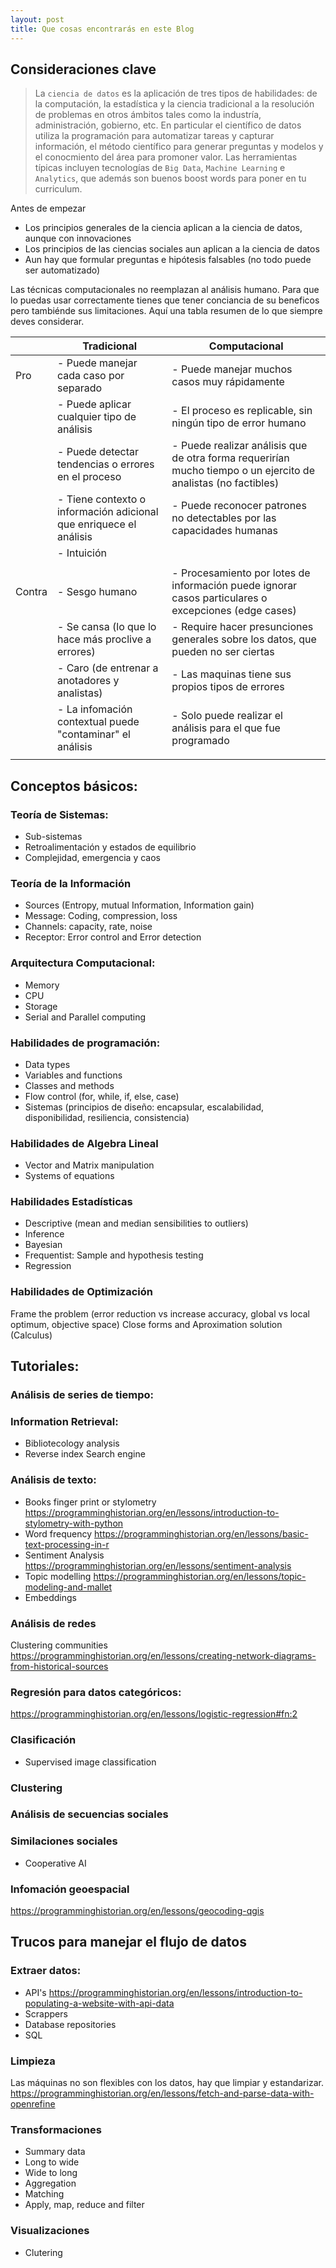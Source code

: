 ```yaml
---
layout: post
title: Que cosas encontrarás en este Blog
---
```


## Consideraciones clave

> La ```ciencia de datos``` es la aplicación de tres tipos de habilidades:
de la computación, la estadística y la ciencia tradicional a la resolución de problemas en otros ámbitos tales como la industría, administración, gobierno, etc. En particular el científico de datos utiliza la programación para automatizar tareas y capturar información, el método científico para generar preguntas y modelos y el conocmiento del área para promoner valor. Las herramientas típicas incluyen tecnologías de ```Big Data```, ```Machine Learning``` e ```Analytics```, que además son buenos boost words para poner en tu curriculum.

Antes de empezar  

- Los principios generales de la ciencia aplican a la ciencia de datos, aunque con innovaciones
- Los principios de las ciencias sociales aun aplican a la ciencia de datos
- Aun hay que formular preguntas e hipótesis falsables (no todo puede ser automatizado)


Las técnicas computacionales no reemplazan al análisis humano. Para que lo puedas usar correctamente tienes que tener conciancia de su beneficos pero tambiénde sus limitaciones. Aquí una tabla resumen de lo que siempre deves considerar.

|   |  Tradicional |   Computacional |
|   ----    |   ----|   ----    |
| Pro | - Puede manejar cada caso por separado | - Puede manejar muchos casos  muy rápidamente |
|   | - Puede aplicar cualquier tipo de análisis   |   - El proceso es replicable, sin ningún tipo de error humano |
|   | - Puede detectar tendencias o errores en el proceso  |  - Puede realizar análisis que de otra forma requerirían mucho tiempo o un ejercito de analistas (no factibles) |
|   | - Tiene contexto o información adicional que enriquece el análisis  | - Puede reconocer patrones no detectables por las capacidades humanas |
|   | - Intuición|  | - Preciso (Aunque no necesariamente certero) |
|   |   |   |
|  Contra |   - Sesgo humano | - Procesamiento por lotes de información puede ignorar casos particulares o excepciones (edge cases) | 
|   | - Se cansa (lo que lo hace más proclive a errores) |  - Require hacer presunciones generales sobre los datos, que pueden no ser ciertas |
|   | - Caro (de entrenar a anotadores y analistas) | - Las maquinas tiene sus propios tipos de errores  | - Aun pued haber sesgo humano al momeno de seleccionar los datos o durante el proceso (relacionadoa las presunciones) |
|   | - La infomación contextual puede "contaminar" el análisis|  - Solo puede realizar el análisis para el que fue programado |
|   |   |   | 

## Conceptos básicos:

### Teoría de Sistemas:
- Sub-sistemas
- Retroalimentación y estados de equilibrio
- Complejidad, emergencia y caos
 

### Teoría de la Información
- Sources (Entropy, mutual Information, Information gain)
- Message: Coding, compression, loss
- Channels: capacity, rate, noise
- Receptor: Error control and Error detection
 

### Arquitectura Computacional:
- Memory
- CPU
- Storage
- Serial and Parallel computing
 

### Habilidades de programación:
- Data types
- Variables and functions
- Classes and methods
- Flow control (for, while, if, else, case)
- Sistemas (principios de diseño: encapsular, escalabilidad, disponibilidad, resiliencia, consistencia)
 

### Habilidades de Algebra Lineal
- Vector and Matrix manipulation
- Systems of equations

### Habilidades Estadísticas
- Descriptive (mean and median sensibilities to outliers)
- Inference
- Bayesian
- Frequentist: Sample and hypothesis testing
- Regression
 
### Habilidades de Optimización
Frame the problem (error reduction vs increase accuracy, global vs local optimum, objective space)
Close forms and Aproximation solution (Calculus)

## Tutoriales:

### Análisis de series de tiempo:

### Information Retrieval:
- Bibliotecology analysis
- Reverse index Search engine

### Análisis de texto:
- Books finger print or stylometry
 https://programminghistorian.org/en/lessons/introduction-to-stylometry-with-python
- Word frequency
 https://programminghistorian.org/en/lessons/basic-text-processing-in-r
- Sentiment Analysis
 https://programminghistorian.org/en/lessons/sentiment-analysis
- Topic modelling
    https://programminghistorian.org/en/lessons/topic-modeling-and-mallet
- Embeddings

### Análisis de redes
Clustering communities
https://programminghistorian.org/en/lessons/creating-network-diagrams-from-historical-sources

### Regresión para datos categóricos:
https://programminghistorian.org/en/lessons/logistic-regression#fn:2

### Clasificación
- Supervised image classification

### Clustering

### Análisis de secuencias sociales

### Similaciones sociales
 - Cooperative AI

### Infomación geoespacial
https://programminghistorian.org/en/lessons/geocoding-qgis


## Trucos para manejar el flujo de datos
### Extraer datos:
 - API's https://programminghistorian.org/en/lessons/introduction-to-populating-a-website-with-api-data
 - Scrappers
 - Database repositories
 - SQL
### Limpieza
Las máquinas no son flexibles con los datos, hay que limpiar y estandarizar.
 https://programminghistorian.org/en/lessons/fetch-and-parse-data-with-openrefine

### Transformaciones
 - Summary data
 - Long to wide
 - Wide to long
 - Aggregation
 - Matching
 - Apply, map, reduce and filter

### Visualizaciones
 - Clutering


